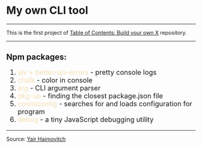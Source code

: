 # My own CLI tool
<hr>

This is the first project of [Table of Contents: Build your own X](https://github.com/codecrafters-io/build-your-own-x) repository.

<hr>

## Npm packages: 
<ol style="font-size: 18px">
    <li><span style="color: wheat">ajv + better-ajv-errors</span> - pretty console logs</li>
    <li><span style="color: wheat">chalk</span> - color in console</li>
    <li><span style="color: wheat">arg</span> - CLI argument parser</li>
    <li><span style="color: wheat">pkg-up</span> - finding the closest package.json file</li>
    <li><span style="color: wheat">cosmiconfig</span> - searches for and loads configuration for program</li>
    <li><span style="color: wheat">debug</span> - a tiny JavaScript debugging utility</li>
</ol>
<hr>

Source: [Yair Haimovitch](https://citw.dev/tutorial/create-your-own-cli-tool?p=1)



